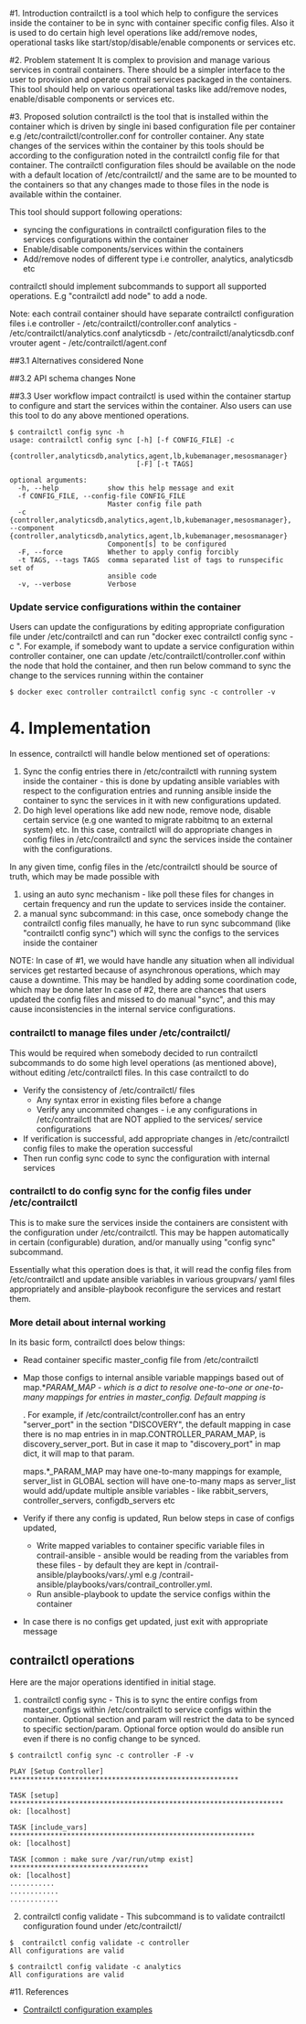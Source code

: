 #1. Introduction
contrailctl is a tool which help to configure the services inside the container to be in sync with container specific
config files. Also it is used to do certain high level operations like add/remove nodes, operational tasks like
start/stop/disable/enable components or services etc.

#2. Problem statement
It is complex to provision and manage various services in contrail containers. There should be a simpler interface to
the user to provision and operate contrail services packaged in the containers. This tool should help on various
operational tasks like add/remove nodes, enable/disable components or services etc.

#3. Proposed solution
contrailctl is the tool that is installed within the container which is driven by single ini based configuration file
per container e.g /etc/contrailctl/controller.conf for controller container. Any state changes of the services within
the container by this tools should be according to the configuration noted in the contrailctl config file for that
container. The contrailctl configuration files should be available on the node with a default location of /etc/contrailctl/
and the same are to be mounted to the containers so that any changes made to those files in the node is available
within the container.

This tool should support following operations:

* syncing the configurations in contrailctl configuration files to the services configurations within the container
* Enable/disable components/services within the containers
* Add/remove nodes of different type i.e controller, analytics, analyticsdb etc

contrailctl should implement subcommands to support all supported operations. E.g "contrailctl add node" to add a node.

Note: each contrail container should have separate contrailctl configuration files i.e
    controller - /etc/contrailctl/controller.conf
    analytics -  /etc/contrailctl/analytics.conf
    analyticsdb - /etc/contrailctl/analyticsdb.conf
    vrouter agent - /etc/contrailctl/agent.conf

##3.1 Alternatives considered
None

##3.2 API schema changes
None

##3.3 User workflow impact
contrailctl is used within the container startup to configure and start the services within the container. Also users
can use this tool to do any above mentioned operations.

```
$ contrailctl config sync -h
usage: contrailctl config sync [-h] [-f CONFIG_FILE] -c
                               {controller,analyticsdb,analytics,agent,lb,kubemanager,mesosmanager}
                               [-F] [-t TAGS]

optional arguments:
  -h, --help            show this help message and exit
  -f CONFIG_FILE, --config-file CONFIG_FILE
                        Master config file path
  -c {controller,analyticsdb,analytics,agent,lb,kubemanager,mesosmanager}, --component {controller,analyticsdb,analytics,agent,lb,kubemanager,mesosmanager}
                        Component[s] to be configured
  -F, --force           Whether to apply config forcibly
  -t TAGS, --tags TAGS  comma separated list of tags to runspecific set of
                        ansible code
  -v, --verbose         Verbose 
```
### Update service configurations within the container

Users can update the configurations by editing appropriate configuration file under /etc/contrailctl and can run
"docker exec <container name> contrailctl config sync -c <component name> ".
For example, if somebody want to update a service configuration within controller container, one can update
/etc/contrailctl/controller.conf within the node that hold the container, and then run below command to sync the change
to the services running within the container

```
$ docker exec controller contrailctl config sync -c controller -v

```
# 4. Implementation

In essence, contrailctl will handle below mentioned set of operations:

1. Sync the config entries there in /etc/contrailctl with running system inside the container - this is done by updating
ansible variables with respect to the configuration entries and running ansible inside the container to sync the
services in it with new configurations updated.
2. Do high level operations like add new node, remove node, disable certain service (e.g one wanted to migrate rabbitmq
to an external system) etc. In this case, contrailctl will do appropriate changes in config files in /etc/contrailctl
and sync the services inside the container with the configurations.

In any given time, config files in the /etc/contrailctl should be source of truth, which may be made possible with

1. using an auto sync mechanism - like poll these files for changes in certain frequency and run the update to services
 inside the container.
2. a manual sync subcommand: in this case, once somebody change the contrailctl config files manually, he have to run
sync subcommand (like "contrailctl config sync") which will sync the configs to the services inside the container

NOTE: In case of #1, we would have handle any situation when all individual services get restarted because of asynchronous
 operations, which may cause a downtime. This may be handled by adding some coordination code, which may be done later
 In case of #2, there are chances that users updated the config files and missed to do manual "sync", and this may cause
 inconsistencies in the internal service configurations.

### contrailctl to manage files under /etc/contrailctl/
This would be required when somebody decided to run contrailctl subcommands to do some high level operations (as
mentioned above), without editing /etc/contrailctl files. In this case contrailctl to do

* Verify the consistency of /etc/contrailctl/ files
    * Any syntax error in existing files before a change
    * Verify any uncommited changes - i.e any configurations in /etc/contrailctl that are NOT applied to the services/
    service configurations
* If verification is successful, add appropriate changes in /etc/contrailctl config files to make the operation successful
* Then run config sync code to sync the configuration with internal services

### contrailctl to do config sync for the config files under /etc/contrailctl
This is to make sure the services inside the containers are consistent with the configuration under /etc/contrailctl.
This may be happen automatically in certain (configurable) duration, and/or manually using "config sync" subcommand.

Essentially what this operation does is that, it will read the config files from /etc/contrailctl and update ansible
variables in various groupvars/ yaml files appropriately and ansible-playbook reconfigure the services and restart them.

### More detail about internal working
In its basic form, contrailctl does below things:
* Read container specific master_config file from /etc/contrailctl
* Map those configs to internal ansible variable mappings based out of map.*_PARAM_MAP - which is a dict to
  resolve one-to-one or one-to-many mappings for entries in master_config. Default mapping is <section name>_<param name>.
  For example, if /etc/contrailct/controller.conf has an entry "server_port" in the section "DISCOVERY", the default mapping
  in case there is no map entries in in map.CONTROLLER_PARAM_MAP, is discovery_server_port. But in case it map to
  "discovery_port" in map dict, it will map to that param.

  maps.*_PARAM_MAP may have one-to-many mappings for example, server_list in GLOBAL section will have one-to-many maps
  as server_list would add/update multiple ansible variables - like rabbit_servers, controller_servers, configdb_servers etc

* Verify if there any config is updated, Run below steps in case of configs updated,
    * Write mapped variables to container specific variable files in contrail-ansible - ansible would be reading from the
 variables from these files - by default they are kept in /contrail-ansible/playbooks/vars/<high level component name>.yml
 e.g /contrail-ansible/playbooks/vars/contrail_controller.yml.
    * Run ansible-playbook to update the service configs within the container
* In case there is no configs get updated, just exit with appropriate message

## contrailctl operations
Here are the major operations identified in initial stage.

1. contrailctl config sync  - This is to sync the entire configs from master_configs within
    /etc/contrailctl to service configs within the container. Optional section and param will restrict the data to be
    synced to specific section/param. Optional force option would do ansible run even if there is no config change to be
    synced.
```
$ contrailctl config sync -c controller -F -v 

PLAY [Setup Controller] ********************************************************

TASK [setup] *******************************************************************
ok: [localhost]

TASK [include_vars] ************************************************************
ok: [localhost]

TASK [common : make sure /var/run/utmp exist] **********************************
ok: [localhost]
...........
............
............
```
2. contrailctl config validate - This subcommand is to validate contrailctl configuration found under /etc/contrailctl/

```
$  contrailctl config validate -c controller
All configurations are valid

$ contrailctl config validate -c analytics
All configurations are valid
```

#11. References
* [Contrailctl configuration examples](https://github.com/Juniper/contrail-docker/tree/master/tools/python-contrailctl/examples/configs)
